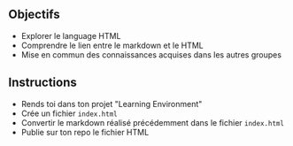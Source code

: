 ## Objectifs

- Explorer le language HTML
- Comprendre le lien entre le markdown et le HTML
- Mise en commun des connaissances acquises dans les autres groupes

## Instructions

- Rends toi dans ton projet "Learning Environment" 
- Crée un fichier `index.html`
- Convertir le markdown réalisé précédemment dans le fichier `index.html`
- Publie sur ton repo le fichier HTML
